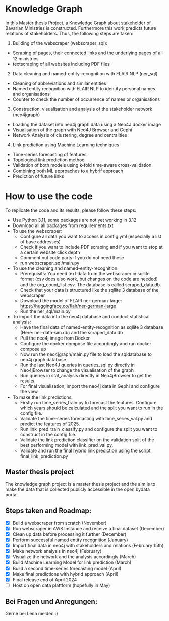 # Knowledge Graph

In this Master thesis Project, a Knowledge Graph about stakeholder of Bavarian Ministries is constructed. Furthermore this work predicts future relations of stakeholders. Thus, the following steps are taken: 

1. Building of the webscraper (webscraper_sql): 
  - Scraping of pages, their connected links and the underlying pages of all 12 ministries
  - textscraping of all websites including PDF files

2. Data cleaning and named-entity-recognition with FLAIR NLP (ner_sql)
  - Cleaning of abbreviations and similar entities
  - Named entity recognition with FLAIR NLP to identify personal names and organisations
  - Counter to check the number of occurrence of names or organisations

3. Construction, visualisation and analysis of the stakeholder network (neo4jgraph)
  - Loading the dataset into neo4j graph data using a Neo4J docker image
  - Visualisation of the graph with Neo4J Browser and Gephi
  - Network Analysis of clustering, degree and centralities

4. Link prediction using Machine Learning techniques
  - Time-series forecasting of features
  - Topological link prediction method
  - Validation of both models using k-fold time-aware cross-validation
  - Combining both ML approaches to a hybrif approach 
  - Prediction of future links

# How to use the code
To replicate the code and its results, please follow these steps: 
  - Use Python 3.11, some packages are not yet working in 3.12
  - Download all all packages from requirements.txt
  - To use the webscraper: 
    - Configure all data you want to access in config.yml (especially a list of base addresses)
    - Check if you want to include PDF scraping and if you want to stop at a certain website click depth
    - Comment out code parts if you do not need these
    - run webscraper_sql/main.py
  - To use the cleaning and named-entity-recognition:
    - Prerequisits: You need text data from the webscraper in sqllite format (csv does also work, but changes on the code are needed) and the org_count_list.csv. The database is called scraped_data.db. 
    - Check that your data is structured like the sqllite 3 database of the webscraper
    - Download the model of FLAIR ner-german-large: https://huggingface.co/flair/ner-german-large
    - Run the ner_sql/main.py
  - To import the data into the neo4j database and conduct statistical analysis:
    - Have the final data of named-entity-recognition as sqllite 3 database (Here: ner-data-sim.db) and the scraped_data.db
    - Pull the neo4j image from Docker
    - Configure the docker dompose file accordingly and run docker compose up
    - Now run the neo4jgraph/main.py file to load the sqldatabase to neo4j graph database
    - Run the last Neo4J queries in queries_sql.py directly in Neo4jBrowser to change the visualisation of the graph
    - Run queries in stat_analysis directly in Neo4jBrowser to get the results
    - For final visualisation, import the neo4j data in Gephi and configure the view
  - To make the link predictions: 
    - Firstly run time_series_train.py to forecast the features. Configure which years should be calculated and the split you want to run in the config file. 
    - Validate the time-series forecasting with time_series_val.py and predict the features of 2025. 
    - Run link_pred_train_classify.py and configure the split you want to construct in the config file.
    - Validate the link prediction classifier on the validation split of the best performing model with link_pred_val.py.
    - Validate and run the final hybrid link prediction using the script final_link_prediction.py



## Master thesis project

The knowledge graph project is a master thesis project and the aim is to make the data that is collected publicly accessible in the open bydata portal. 


## Steps taken and Roadmap:

- [X] Build a webscraper from scratch (November)
- [X] Run webscraper in AWS Instance and receive a final dataset (December)
- [X] Clean up data before processing it further (December)
- [X] Perform successful named entity recognition (January)
- [X] Import final data in neo4j with stakeholders and relations (February 15th)
- [X] Make network analysis in neo4j (February)
- [X] Visualize the network and the analysis accordingly (March)
- [X] Build Machine Learning Model for link prediction (March)
- [X] Build a second time-series forecasting model (April)
- [X] Make final predictions with hybrid approach (April)
- [X] Final release end of April 2024
- [ ] Host on open data plattform (hopefully in May)

## Bei Fragen und Anregungen: 
Gerne bei Lena melden :)



